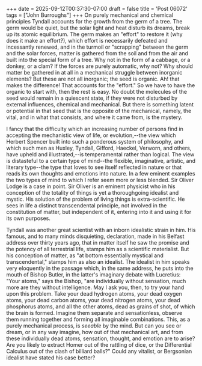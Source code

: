 +++
date = 2025-09-12T00:37:30-07:00
draft = false
title = 'Post 06072'
tags = ["John Burroughs"]
+++
On purely mechanical and chemical principles Tyndall accounts for the growth from the germ of a tree. The germ would be quiet, but the solar light and heat disturb its dreams, break up its atomic equilibrium. The germ makes an "effort" to restore it (why does it make an effort?), which effort is necessarily defeated and incessantly renewed, and in the turmoil or "scrapping" between the germ and the solar forces, matter is gathered from the soil and from the air and built into the special form of a tree. Why not in the form of a cabbage, or a donkey, or a clam? If the forces are purely automatic, why not? Why should matter be gathered in at all in a mechanical struggle between inorganic elements? But these are not all inorganic; the seed is organic. Ah! that makes the difference! That accounts for the "effort." So we have to have the organic to start with, then the rest is easy. No doubt the molecules of the seed would remain in a quiescent state, if they were not disturbed by external influences, chemical and mechanical. But there is something latent or potential in that seed that is the opposite of the mechanical, namely, the vital, and in what that consists, and where it came from, is the mystery.

I fancy that the difficulty which an increasing number of persons find in accepting the mechanistic view of life, or evolution,--the view which Herbert Spencer built into such a ponderous system of philosophy, and which such men as Huxley, Tyndall, Gifford, Haeckel, Verworn, and others, have upheld and illustrated,--is temperamental rather than logical. The view is distasteful to a certain type of mind--the flexible, imaginative, artistic, and literary type--the type that loves to see itself reflected in nature or that reads its own thoughts and emotions into nature. In a few eminent examples the two types of mind to which I refer seem more or less blended. Sir Oliver Lodge is a case in point. Sir Oliver is an eminent physicist who in his conception of the totality of things is yet a thoroughgoing idealist and mystic. His solution of the problem of living things is extra-scientific. He sees in life a distinct transcendental principle, not involved in the constitution of matter, but independent of it, entering into it and using it for its own purposes.

Tyndall was another great scientist with an inborn idealistic strain in him. His famous, and to many minds disquieting, declaration, made in his Belfast address over thirty years ago, that in matter itself he saw the promise and the potency of all terrestrial life, stamps him as a scientific materialist. But his conception of matter, as "at bottom essentially mystical and transcendental," stamps him as also an idealist. The idealist in him speaks very eloquently in the passage which, in the same address, he puts into the mouth of Bishop Butler, in the latter's imaginary debate with Lucretius: "Your atoms," says the Bishop, "are individually without sensation, much more are they without intelligence. May I ask you, then, to try your hand upon this problem. Take your dead hydrogen atoms, your dead oxygen atoms, your dead carbon atoms, your dead nitrogen atoms, your dead phosphorus atoms, and all the other atoms, dead as grains of shot, of which the brain is formed. Imagine them separate and sensationless, observe them running together and forming all imaginable combinations. This, as a purely mechanical process, is _seeable_ by the mind. But can you see or dream, or in any way imagine, how out of that mechanical art, and from these individually dead atoms, sensation, thought, and emotion are to arise? Are you likely to extract Homer out of the rattling of dice, or the Differential Calculus out of the clash of billiard balls?" Could any vitalist, or Bergsonian idealist have stated his case better?
